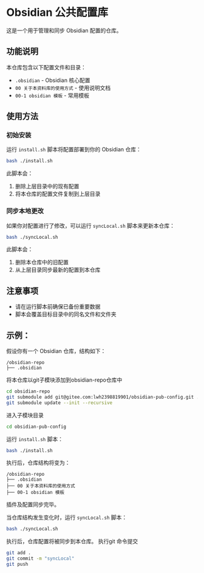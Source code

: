 # Obsidian 公共配置库

这是一个用于管理和同步 Obsidian 配置的仓库。

## 功能说明

本仓库包含以下配置文件和目录：
- `.obsidian` - Obsidian 核心配置
- `00 关于本资料库的使用方式` - 使用说明文档
- `00-1 obsidian 模板` - 常用模板

## 使用方法

### 初始安装
运行 `install.sh` 脚本将配置部署到你的 Obsidian 仓库：

```bash
bash ./install.sh
```
此脚本会：
1. 删除上层目录中的现有配置
2. 将本仓库的配置文件复制到上层目录

### 同步本地更改
如果你对配置进行了修改，可以运行 `syncLocal.sh` 脚本来更新本仓库：

```bash
bash ./syncLocal.sh
```
此脚本会：
1. 删除本仓库中的旧配置
2. 从上层目录同步最新的配置到本仓库

## 注意事项
- 请在运行脚本前确保已备份重要数据
- 脚本会覆盖目标目录中的同名文件和文件夹

## 示例：

假设你有一个 Obsidian 仓库，结构如下：

```
/obsidian-repo
├── .obsidian
``` 

将本仓库以git子模块添加到obsidian-repo仓库中

```bash
cd obsidian-repo
git submodule add git@gitee.com:lwh2398819901/obsidian-pub-config.git ./
git submodule update --init --recursive
```

进入子模块目录
```bash
cd obsidian-pub-config
```

运行 `install.sh` 脚本：

```bash
bash ./install.sh
```

执行后，仓库结构将变为：

```
/obsidian-repo
├── .obsidian
├── 00 关于本资料库的使用方式
├── 00-1 obsidian 模板
```

插件及配置同步完毕。

当仓库结构发生变化时，运行 `syncLocal.sh` 脚本：

```bash
bash ./syncLocal.sh
```

执行后，仓库配置将被同步到本仓库。
执行git 命令提交

```bash
git add .
git commit -m "syncLocal"
git push
```




